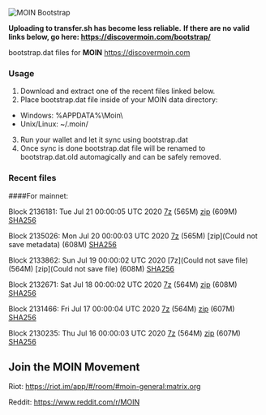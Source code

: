 ![MOIN Bootstrap](https://i.imgur.com/KjM1jMp.jpg)

**Uploading to transfer.sh has become less reliable.**
**If there are no valid links below, go here: https://discovermoin.com/bootstrap/**

bootstrap.dat files for **MOIN** https://discovermoin.com

### Usage

1. Download and extract one of the recent files linked below.
2. Place bootstrap.dat file inside of your MOIN data directory:
 - Windows: %APPDATA%\Moin\
 - Unix/Linux: ~/.moin/
3. Run your wallet and let it sync using bootstrap.dat
4. Once sync is done bootstrap.dat file will be renamed to bootstrap.dat.old automagically and can be safely removed.


### Recent files

####For mainnet:

Block 2136181: Tue Jul 21 00:00:05 UTC 2020 [7z]() (565M) [zip](https://transfer.sh/bFWVD/bootstrap.dat.20200721.zip) (609M) [SHA256](https://transfer.sh/lW3iV/sha256.txt)

Block 2135026: Mon Jul 20 00:00:03 UTC 2020 [7z]() (565M) [zip](Could not save metadata) (608M) [SHA256](https://transfer.sh/K5Iup/sha256.txt)

Block 2133862: Sun Jul 19 00:00:02 UTC 2020 [7z](Could not save file) (564M) [zip](Could not save file) (608M) [SHA256](https://transfer.sh/bBh9A/sha256.txt)

Block 2132671: Sat Jul 18 00:00:02 UTC 2020 [7z]() (564M) [zip]() (608M) [SHA256]()

Block 2131466: Fri Jul 17 00:00:04 UTC 2020 [7z](https://transfer.sh/143Dkp/bootstrap.dat.20200717.7z) (564M) [zip](https://transfer.sh/qQkYy/bootstrap.dat.20200717.zip) (607M) [SHA256](https://transfer.sh/4yoTu/sha256.txt)

Block 2130235: Thu Jul 16 00:00:03 UTC 2020 [7z]() (564M) [zip](https://transfer.sh/ImMXO/bootstrap.dat.20200716.zip) (607M) [SHA256](https://transfer.sh/JcZdS/sha256.txt)

## Join the MOIN Movement

Riot: https://riot.im/app/#/room/#moin-general:matrix.org

Reddit: https://www.reddit.com/r/MOIN
